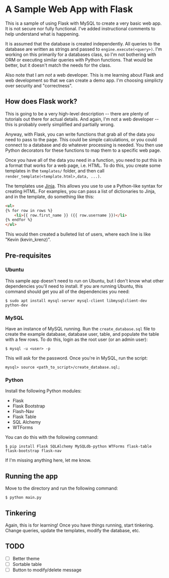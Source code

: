 # A Sample Web App with Flask

This is a sample of using Flask with MySQL to create a very basic web app. It is not secure nor fully functional. I've added instructional comments to help understand what is happening.

It is assumed that the database is created independently. All queries to the database are written as strings and passed to `engine.execute(<query>)`. I'm working on this primarily for a databases class, so I'm not bothering with ORM or executing similar queries with Python functions. That would be better, but it doesn't match the needs for the class.

Also note that I am *not* a web developer. This is me learning about Flask and web development so that we can create a demo app. I'm choosing simplicty over security and "correctness".

## How does Flask work?

This is going to be a very high-level description -- there are plenty of tutorials out there for actual details. And again, I'm not a web developer -- this is probably overly simplified and partially wrong.

Anyway, with Flask, you can write functions that grab all of the data you need to pass to the page. This could be simple calculations, or you could connect to a database and do whatever processing is needed. You then use Python decorators for these functions to map them to a specific web page.

Once you have all of the data you need in a function, you need to put this in a format that works for a web page, i.e. HTML. To do this, you create some templates in the `templates/` folder, and then call `render_template(<template.html>,data, ...)`.

The templates use [Jinja](http://jinja.pocoo.org). This allows you use to use a Python-like syntax for creating HTML. For examples, you can pass a list of dictionaries to Jinja, and in the template, do something like this:

```html
<ul>
{% for row in rows %}
    <li>{{ row.first_name }} ({{ row.username }})</li>
{% endfor %}
</ul>
```

This would then created a bulleted list of users, where each line is like "Kevin (kevin_krenz)".

## Pre-requisites

### Ubuntu

This sample app doesn't need to run on Ubuntu, but I don't know what other dependencies you'll need to install. If you are running Ubuntu, this command should get you all of the dependencies you need:

```
$ sudo apt install mysql-server mysql-client libmysqlclient-dev python-dev
```

### MySQL

Have an instance of MySQL running. Run the `create_database.sql` file to create the example database, database user, table, and populate the table with a few rows. To do this, login as the root user (or an admin user):

```
$ mysql -u <user> -p
```

This will ask for the password. Once you're in MySQL, run the script:

```
mysql> source <path_to_script>/create_database.sql;
```

### Python

Install the following Python modules:

- Flask
- Flask Bootstrap
- Flash-Nav
- Flask Table
- SQL Alchemy
- WTForms

You can do this with the following command:

```
$ pip install Flask SQLAlchemy MySQLdb-python WTForms flask-table flask-bootstrap flask-nav
```

If I'm missing anything here, let me know.

## Running the app

Move to the directory and run the following command:

```
$ python main.py
```

## Tinkering

Again, this is for learning! Once you have things running, start tinkering. Change queries, update the templates, modify the database, etc.

## TODO

- [ ] Better theme
- [ ] Sortable table
- [ ] Button to modify/delete message
